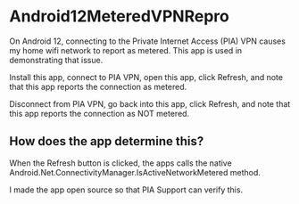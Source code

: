 # Android12MeteredVPNRepro
On Android 12, connecting to the Private Internet Access (PIA) VPN causes my home wifi network to report as metered. This app is used in demonstrating that issue.

Install this app, connect to PIA VPN, open this app, click Refresh, and note that this app reports the connection as metered.

Disconnect from PIA VPN, go back into this app, click Refresh, and note that this app reports the connection as NOT metered.

## How does the app determine this?

When the Refresh button is clicked, the apps calls the native Android.Net.ConnectivityManager.IsActiveNetworkMetered method.

I made the app open source so that PIA Support can verify this.
